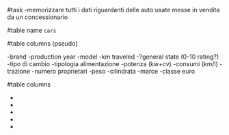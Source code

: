 #task
-memorizzare tutti i dati riguardanti delle auto usate messe in vendita da un concessionario


#table name `cars`

#table columns (pseudo)

-brand
-production year
-model
-km traveled
-?general state (0-10 rating?)
-tipo di cambio
-tipologia alimentazione
-potenza (kw+cv)
-consumi (km/l)
-trazione
-numero proprietari
-peso
-cilindrata
-marce
-classe euro


#table columns

-
-
-
-
-
